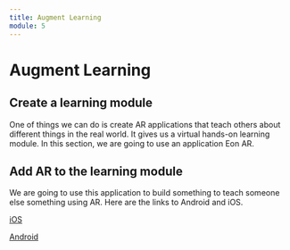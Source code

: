 ```yaml
---
title: Augment Learning
module: 5
---
```


# Augment Learning

## Create a learning module

One of things we can do is create AR applications that teach others about different things in the real world.  It gives us a virtual hands-on learning module.  In this section, we are going to use an application Eon AR.

## Add AR to the learning module

<p>We are going to use this application to build something to teach someone else something using AR.  Here are the links to Android and iOS.</p>

<p><a href="https://apps.apple.com/ae/app/creator-avr/id1080561890" target="_blank">iOS</a></p>

<p><a href="https://play.google.com/store/apps/details?id=com.eonreality.eoncreatoravr&hl=en_US" target="_blank">Android</a></p>